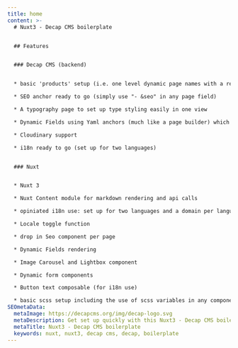 ```yaml
---
title: home
content: >-
  # Nuxt3 - Decap CMS boilerplate


  ## Features


  ### Decap CMS (backend)


  * basic 'products' setup (i.e. one level dynamic page names with a re-occuring content structure 

  * SEO anchor ready to go (simply use "- &seo" in any page field) 

  * A typography page to set up type styling easily in one view 

  * Dynamic Fields using Yaml anchors (much like a page builder) which includes a carousel/lightbox option for mulitple images

  * Cloudinary support 

  * i18n ready to go (set up for two languages)


  ### Nuxt


  * Nuxt 3  

  * Nuxt Content module for markdown rendering and api calls

  * opiniated i18n use: set up for two languages and a domain per language utilizing a .env var (does have live reactive properties)  

  * Locale toggle function  

  * drop in Seo component per page

  * Dynamic Fields rendering  

  * Image Carousel and Lightbox component 

  * Dynamic form components 

  * Button text composable (for i18n use) 

  * basic scss setup including the use of scss variables in any component (v-bind(String) in css, yay!)
SEOmetaData:
  metaImage: https://decapcms.org/img/decap-logo.svg
  metaDescription: Get set up quickly with this Nuxt3 - Decap CMS boilerplate
  metaTitle: Nuxt3 - Decap CMS boilerplate
  keywords: nuxt, nuxt3, decap cms, decap, boilerplate
---
```

